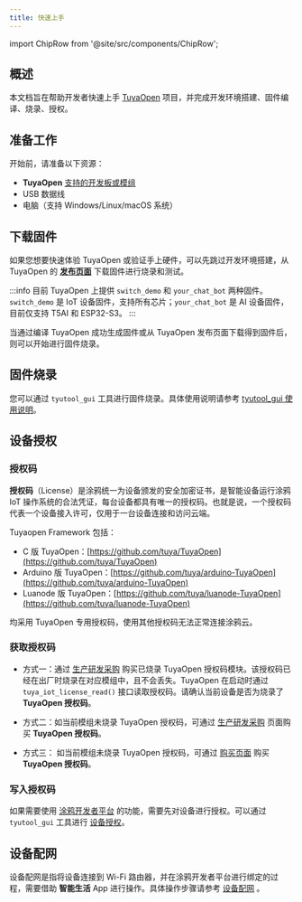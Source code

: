 ```yaml
---
title: 快速上手
---
```


import ChipRow from '@site/src/components/ChipRow';

## 概述

本文档旨在帮助开发者快速上手 [TuyaOpen](https://github.com/tuya/TuyaOpen) 项目，并完成开发环境搭建、固件编译、烧录、授权。

## 准备工作

开始前，请准备以下资源：
 - **TuyaOpen** [支持的开发板或模组](../hardware-specific/index.md#硬件平台)
 - USB 数据线
 - 电脑（支持 Windows/Linux/macOS 系统）

## 下载固件

如果您想要快速体验 TuyaOpen 或验证手上硬件，可以先跳过开发环境搭建，从 TuyaOpen 的 **[发布页面](https://github.com/tuya/TuyaOpen/releases)** 下载固件进行烧录和测试。

:::info
目前 TuyaOpen 上提供 `switch_demo` 和 `your_chat_bot` 两种固件。`switch_demo` 是 IoT 设备固件，支持所有芯片；`your_chat_bot` 是 AI 设备固件，目前仅支持 T5AI 和 ESP32-S3。
:::

当通过编译 TuyaOpen 成功生成固件或从 TuyaOpen 发布页面下载得到固件后，则可以开始进行固件烧录。

## 固件烧录

您可以通过 `tyutool_gui` 工具进行固件烧录。具体使用说明请参考 [tyutool_gui 使用说明](../advanced_use/tools-tyutool.md)。

## 设备授权

### 授权码

**授权码**（License）是涂鸦统一为设备颁发的安全加密证书，是智能设备运行涂鸦 IoT 操作系统的合法凭证，每台设备都具有唯一的授权码。也就是说，一个授权码代表一个设备接入许可，仅用于一台设备连接和访问云端。

Tuyaopen Framework 包括：
- C 版 TuyaOpen：[https://github.com/tuya/TuyaOpen](https://github.com/tuya/TuyaOpen)
- Arduino 版 TuyaOpen：[https://github.com/tuya/arduino-TuyaOpen](https://github.com/tuya/arduino-TuyaOpen)
- Luanode 版 TuyaOpen：[https://github.com/tuya/luanode-TuyaOpen](https://github.com/tuya/luanode-TuyaOpen)

均采用 TuyaOpen 专用授权码，使用其他授权码无法正常连接涂鸦云。

### 获取授权码

- 方式一：通过 [生产研发采购](https://platform.tuya.com/purchase/index?type=6) 购买已烧录 TuyaOpen 授权码模块。该授权码已经在出厂时烧录在对应模组中，且不会丢失。TuyaOpen 在启动时通过 `tuya_iot_license_read()` 接口读取授权码。请确认当前设备是否为烧录了 **TuyaOpen 授权码**。

- 方式二：如当前模组未烧录 TuyaOpen 授权码，可通过 [生产研发采购](https://platform.tuya.com/purchase/index?type=6) 页面购买 **TuyaOpen 授权码**。

- 方式三： 如当前模组未烧录 TuyaOpen 授权码，可通过 [购买页面](https://item.taobao.com/item.htm?ft=t&id=911596682625&spm=a21dvs.23580594.0.0.621e2c1bzX1OIP) 购买 **TuyaOpen 授权码**。

### 写入授权码

如果需要使用 [涂鸦开发者平台](https://platform.tuya.com/) 的功能，需要先对设备进行授权。可以通过 `tyutool_gui` 工具进行 [设备授权](./equipment-authorization.md)。

## 设备配网

设备配网是指将设备连接到 Wi-Fi 路由器，并在涂鸦开发者平台进行绑定的过程，需要借助 **智能生活** App 进行操作。具体操作步骤请参考 [设备配网](./device-network-configuration.md) 。

